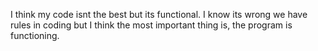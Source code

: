 I think my code isnt the best but its functional. 
I know its wrong we have rules in coding but I think
the most important thing is, the program is functioning.